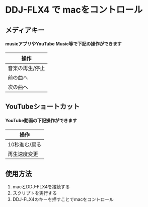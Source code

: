 # DDJ-FLX4 で macをコントロール
## メディアキー
#### musicアプリやYouTube Music等で下記の操作ができます
| 操作            |
| --------------- |
| 音楽の再生/停止 |
| 前の曲へ        |
| 次の曲へ        |

## YouTubeショートカット
#### YouTube動画の下記操作ができます
| 操作          |
| ------------- |
| 10秒進む/戻る |
| 再生速度変更  |


## 使用方法
1. macとDDJ-FLX4を接続する
1. スクリプトを実行する
1. DDJ-FLX4のキーを押すことでmacをコントロール
